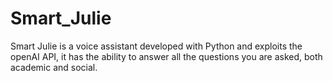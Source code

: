 # Smart_Julie
Smart Julie is a voice assistant developed with Python and exploits the openAI API, it has the ability to answer all the questions you are asked, both academic and social.
